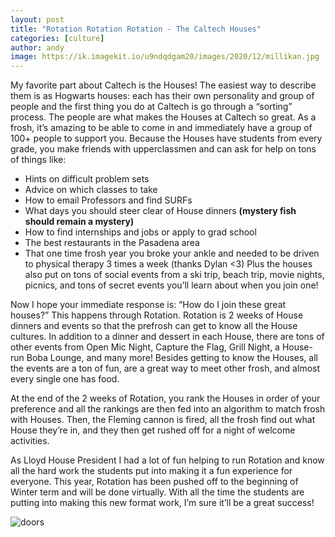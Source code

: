 ```yaml
---
layout: post
title: "Rotation Rotation Rotation - The Caltech Houses" 
categories: [culture]
author: andy
image: https://ik.imagekit.io/u9ndqdgam20/images/2020/12/millikan.jpg
---
```



My favorite part about Caltech is the Houses! The easiest way to describe them is as Hogwarts houses: each has their own personality and group of people and the first thing you do at Caltech is go through a “sorting” process. The people are what makes the Houses at Caltech so great. As a frosh, it’s amazing to be able to come in and immediately have a group of 100+ people to support you. Because the Houses have students from every grade, you make friends with upperclassmen and can ask for help on tons of things like:

* Hints on difficult problem sets
* Advice on which classes to take
* How to email Professors and find SURFs
* What days you should steer clear of House dinners **(mystery fish should remain a mystery)**
* How to find internships and jobs or apply to grad school
* The best restaurants in the Pasadena area
* That one time frosh year you broke your ankle and needed to be driven to physical therapy 3 times a week (thanks Dylan <3)
Plus the houses also put on tons of social events from a ski trip, beach trip, movie nights, picnics, and tons of secret events you’ll learn about when you join one! 

Now I hope your immediate response is: “How do I join these great houses?” This happens through Rotation. Rotation is 2 weeks of House dinners and events so that the prefrosh can get to know all the House cultures. In addition to a dinner and dessert in each House, there are tons of other events from Open Mic Night, Capture the Flag, Grill Night, a House-run Boba Lounge, and many more! Besides getting to know the Houses, all the events are a ton of fun, are a great way to meet other frosh, and almost every single one has food. 

At the end of the 2 weeks of Rotation, you rank the Houses in order of your preference and all the rankings are then fed into an algorithm to match frosh with Houses. Then, the Fleming cannon is fired, all the frosh find out what House they’re in, and they then get rushed off for a night of welcome activities. 

As Lloyd House President I had a lot of fun helping to run Rotation and know all the hard work the students put into making it a fun experience for everyone. This year, Rotation has been pushed off to the beginning of Winter term and will be done virtually. With all the time the students are putting into making this new format work, I’m sure it’ll be a great success! 

![ doors ](https://ik.imagekit.io/u9ndqdgam20/images/2020/12/doors.jpg)

